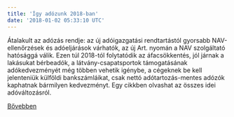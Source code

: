 ```yaml
---
title: 'Így adózunk 2018-ban'
date: '2018-01-02 05:33:10 UTC'
---
```


Átalakult az adózás rendje: az új adóigazgatási rendtartástól gyorsabb NAV-ellenőrzések és adóeljárások várhatók, az új Art. nyomán a NAV szolgáltató hatósággá válik. Ezen túl 2018-tól folytatódik az áfacsökkentés, jól járnak a lakásukat bérbeadók, a látvány-csapatsportok támogatásának adókedvezményét még többen vehetik igénybe, a cégeknek be kell jelenteniük külföldi bankszámláikat, csak nettó adótartozás-mentes adózók kaphatnak bármilyen kedvezményt. Egy cikkben olvashat az összes idei adóváltozásról.


[Bővebben](http://ift.tt/2Cqes0a)
